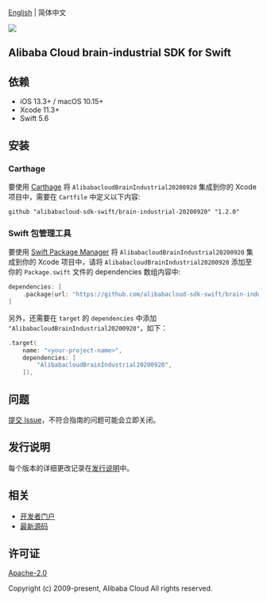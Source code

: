 [English](README.md) | 简体中文

![](https://aliyunsdk-pages.alicdn.com/icons/AlibabaCloud.svg)

## Alibaba Cloud brain-industrial SDK for Swift

## 依赖

- iOS 13.3+ / macOS 10.15+
- Xcode 11.3+
- Swift 5.6

## 安装

### Carthage

要使用 [Carthage](https://github.com/Carthage/Carthage) 将 `AlibabacloudBrainIndustrial20200920` 集成到你的 Xcode 项目中，需要在 `Cartfile` 中定义以下内容:

```ogdl
github "alibabacloud-sdk-swift/brain-industrial-20200920" "1.2.0"
```

### Swift 包管理工具

要使用 [Swift Package Manager](https://swift.org/package-manager/) 将 `AlibabacloudBrainIndustrial20200920` 集成到你的 Xcode 项目中，请将 `AlibabacloudBrainIndustrial20200920` 添加至你的 `Package.swift` 文件的 dependencies 数组内容中:

```swift
dependencies: [
    .package(url: "https://github.com/alibabacloud-sdk-swift/brain-industrial-20200920.git", from: "1.2.0")
]
```

另外，还需要在 `target` 的 `dependencies` 中添加 `"AlibabacloudBrainIndustrial20200920"`，如下：

```swift
.target(
    name: "<your-project-name>",
    dependencies: [
        "AlibabacloudBrainIndustrial20200920",
    ]),
```

## 问题

[提交 Issue](https://github.com/alibabacloud-sdk-swift/brain-industrial-20200920/issues/new)，不符合指南的问题可能会立即关闭。

## 发行说明

每个版本的详细更改记录在[发行说明](./ChangeLog.txt)中。

## 相关

* [开发者门户](https://next.api.aliyun.com/home)
* [最新源码](https://github.com/alibabacloud-sdk-swift/brain-industrial-20200920)

## 许可证

[Apache-2.0](http://www.apache.org/licenses/LICENSE-2.0)

Copyright (c) 2009-present, Alibaba Cloud All rights reserved.
